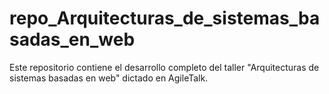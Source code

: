 # repo_Arquitecturas_de_sistemas_basadas_en_web
Este repositorio contiene el desarrollo completo del taller "Arquitecturas de sistemas basadas en web" dictado en AgileTalk.

